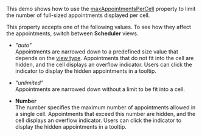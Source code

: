 This demo shows how to use the [maxAppointmentsPerCell][0] property to limit the number of full-sized appointments displayed per cell.

This property accepts one of the following values. To see how they affect the appointments, switch between **Scheduler** views.

- *"auto"*          
Appointments are narrowed down to a predefined size value that depends on the [view type][1]. Appointments that do not fit into the cell are hidden, and the cell displays an overflow indicator. Users can click the indicator to display the hidden appointments in a tooltip.

- *"unlimited"*             
Appointments are narrowed down without a limit to be fit into a cell.

- **Number**        
The number specifies the maximum number of appointments allowed in a single cell. Appointments that exceed this number are hidden, and the cell displays an overflow indicator. Users can click the indicator to display the hidden appointments in a tooltip.

[0]: /Documentation/ApiReference/UI_Components/dxScheduler/Configuration/views/#maxAppointmentsPerCell
[1]: /Documentation/Guide/UI_Components/Scheduler/Views/View_Types/